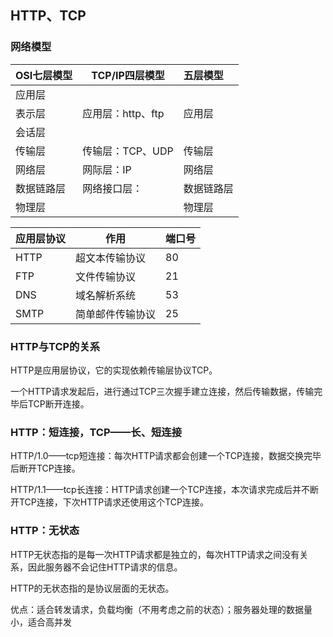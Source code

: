 ## HTTP、TCP

### 网络模型

| OSI七层模型 | TCP/IP四层模型    | 五层模型   |
| :---------- | ----------------- | :--------- |
| 应用层      |                   |            |
| 表示层      | 应用层：http、ftp | 应用层     |
| 会话层      |                   |            |
| 传输层      | 传输层：TCP、UDP  | 传输层     |
| 网络层      | 网际层：IP        | 网络层     |
| 数据链路层  | 网络接口层：      | 数据链路层 |
| 物理层      |                   | 物理层     |

| 应用层协议 | 作用             | 端口号 |
| ---------- | ---------------- | ------ |
| HTTP       | 超文本传输协议   | 80     |
| FTP        | 文件传输协议     | 21     |
| DNS        | 域名解析系统     | 53     |
| SMTP       | 简单邮件传输协议 | 25     |

### HTTP与TCP的关系

HTTP是应用层协议，它的实现依赖传输层协议TCP。

一个HTTP请求发起后，进行通过TCP三次握手建立连接，然后传输数据，传输完毕后TCP断开连接。

### HTTP：短连接，TCP——长、短连接

HTTP/1.0——tcp短连接：每次HTTP请求都会创建一个TCP连接，数据交换完毕后断开TCP连接。

HTTP/1.1——tcp长连接：HTTP请求创建一个TCP连接，本次请求完成后并不断开TCP连接，下次HTTP请求还使用这个TCP连接。

### HTTP：无状态

HTTP无状态指的是每一次HTTP请求都是独立的，每次HTTP请求之间没有关系，因此服务器不会记住HTTP请求的信息。

HTTP的无状态指的是协议层面的无状态。

优点：适合转发请求，负载均衡（不用考虑之前的状态）；服务器处理的数据量小，适合高并发





